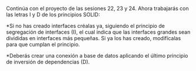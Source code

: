 Continúa con el proyecto de las sesiones 22, 23 y 24. Ahora trabajarás con las letras I y D de los principios
SOLID:

*Si no has creado interfaces créalas ya, siguiendo el principio de segregación de interfaces (I), el cual indica que las
interfaces grandes sean divididas en interfaces más pequeñas. Si ya los has creado, modifícalas para que cumplan el 
principio.

*Deberás crear una conexión a base de datos aplicando el último principio de inversión de dependencias (D).